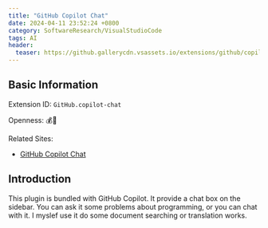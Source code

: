 ```yaml
---
title: "GitHub Copilot Chat"
date: 2024-04-11 23:52:24 +0800
category: SoftwareResearch/VisualStudioCode
tags: AI
header:
  teaser: https://github.gallerycdn.vsassets.io/extensions/github/copilot/1.179.816/1712801809083/Microsoft.VisualStudio.Services.Icons.Default
---
```


## Basic Information

Extension ID: `GitHub.copilot-chat`

Openness: 💰📕

Related Sites:

* [GitHub Copilot Chat](https://marketplace.visualstudio.com/items?itemName=GitHub.copilot-chat)

## Introduction

This plugin is bundled with GitHub Copilot. It provide a chat box on the sidebar. You can ask it some problems about programming, or you can chat with it. I myslef use it do some document searching or translation works.
